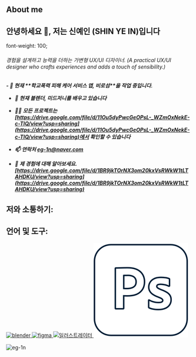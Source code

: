 ## About me

<h2 align="left">안녕하세요 👋, 저는 신예인 (SHIN YE IN)입니다</h2> font-weight: 100;
<h6 align="left">경험을 설계하고 능력을 더하는 가변형 UX/UI 디자이너. (A practical UX/UI designer who crafts experiences and adds a touch of sensibility.)</h5>

<h5 align="left">
- 🔭 현재 **학교폭력 피해 케어 서비스 앱, 비로섬**을 작업 중입니다.

- 🌱 현재 **블렌더, 미드저니**를 배우고 있습니다

- 👨‍💻 모든 프로젝트는 [https://drive.google.com/file/d/11Ou5dyPwcGeOPsL-_WZmOxNekE-c-TIQ/view?usp=sharing](https://drive.google.com/file/d/11Ou5dyPwcGeOPsL-_WZmOxNekE-c-TIQ/view?usp=sharing)에서 확인할 수 있습니다

- 📫 연락처 **eg-1n@naver.com**

- 📄 제 경험에 대해 알아보세요. [https://drive.google.com/file/d/1BR9jkTOrNX3om20kxVsRWkW1tLTAHDKU/view?usp=sharing](https://drive.google.com/file/d/1BR9jkTOrNX3om20kxVsRWkW1tLTAHDKU/view?usp=sharing)
</h5>

<h2 align="left">저와 소통하기:</h2>
<p align="left">
</p>

<h2 align="left">언어 및 도구:</h2>
<p align="left"> <a href="https://www.blender.org/" target="_blank" rel="noreferrer"> <img src="https://download.blender.org/branding/community/blender_community_badge_white.svg" alt="blender" width="40" height="40"/> </a> <a href="https://www.figma.com/" target="_blank" rel="noreferrer"> <img src="https://www.vectorlogo.zone/logos/figma/figma-icon.svg" alt="figma" width="40" height="40"/> </a> <a href="https://www.adobe.com/in/products/illustrator.html" target="_blank" rel="noreferrer"> <img src="https://www.vectorlogo.zone/logos/adobe_illustrator/adobe_illustrator-icon.svg" alt="일러스트레이터" width="40" height="40"/> </a> <a href="https://www.photoshop.com/en" target="_blank" rel="noreferrer"> <img src="https://raw.githubusercontent.com/devicons/devicon/master/icons/photoshop/photoshop-line.svg" alt="포토샵" 너비="40" 높이="40"/> </a> </p>

<p><img align="center" src="https://github-readme-streak-stats.herokuapp.com/?user=eg-1n&" alt="eg-1n" /></p>
